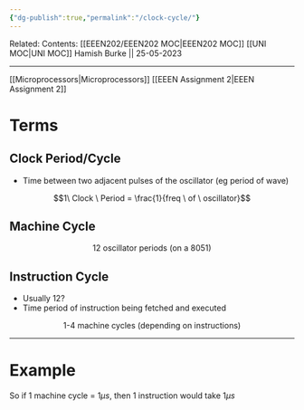 ```yaml
---
{"dg-publish":true,"permalink":"/clock-cycle/"}
---
```


Related: 
Contents: [[EEEN202/EEEN202 MOC\|EEEN202 MOC]]
[[UNI MOC\|UNI MOC]]
Hamish Burke || 25-05-2023
***

[[Microprocessors\|Microprocessors]]
[[EEEN Assignment 2\|EEEN Assignment 2]]

# Terms

## Clock Period/Cycle

- Time between two adjacent pulses of the oscillator (eg period of wave)

$$1\ Clock \ Period = \frac{1}{freq \ of \ oscillator}$$

## Machine Cycle

<p align="center">
 12 oscillator periods (on a 8051)
</p>

## Instruction Cycle

- Usually 12?
- Time period of instruction being fetched and executed

<p align="center">
1-4 machine cycles (depending on instructions)
</p>


***

# Example

So if 1 machine cycle = $1 \mu s$, then 1 instruction would take $1 \mu s$

